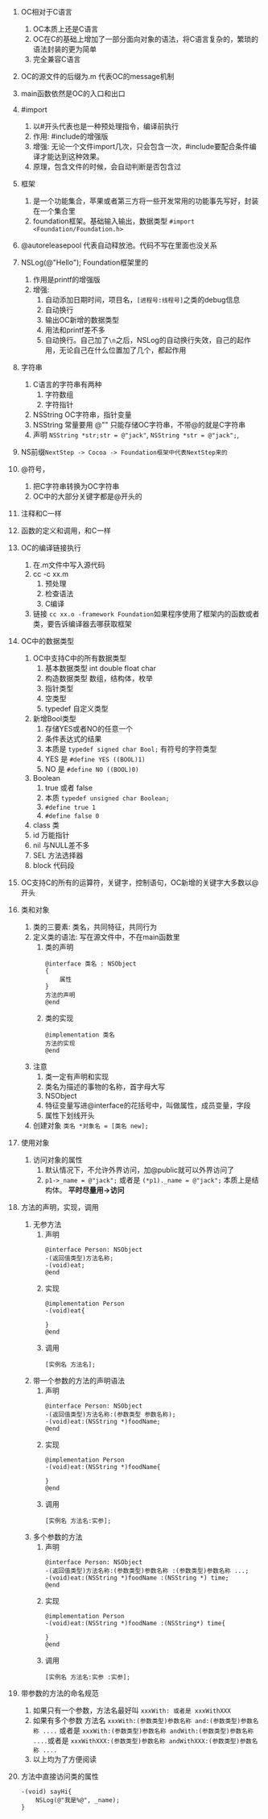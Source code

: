 1. OC相对于C语言
    1. OC本质上还是C语言
    2. OC在C的基础上增加了一部分面向对象的语法，将C语言复杂的，繁琐的语法封装的更为简单
    3. 完全兼容C语言
2. OC的源文件的后缀为.m 代表OC的message机制
3. main函数依然是OC的入口和出口
4. #import
    1. 以#开头代表也是一种预处理指令，编译前执行
    2. 作用: #include的增强版
    3. 增强: 无论一个文件import几次，只会包含一次，#include要配合条件编译才能达到这种效果。
    4. 原理，包含文件的时候，会自动判断是否包含过
5. 框架
    1. 是一个功能集合，苹果或者第三方将一些开发常用的功能事先写好，封装在一个集合里
    2. foundation框架。基础输入输出，数据类型 `#import <Foundation/Foundation.h>`
6. @autoreleasepool 代表自动释放池。代码不写在里面也没关系
7. NSLog(@"Hello"); Foundation框架里的
    1. 作用是printf的增强版
    2. 增强:
        1. 自动添加日期时间，项目名，`[进程号:线程号]`之类的debug信息
        2. 自动换行
        3. 输出OC新增的数据类型
        4. 用法和printf差不多
        5. 自动换行。自己加了`\n`之后，NSLog的自动换行失效，自己的起作用，无论自己在什么位置加了几个，都起作用
8. 字符串
    1. C语言的字符串有两种
        1. 字符数组
        2. 字符指针
    2. NSString OC字符串，指针变量
    3. NSString 常量要用 @"" 只能存储OC字符串，不带@的就是C字符串
    4. 声明 `NSString *str;str = @"jack"`, `NSString *str = @"jack";`, 
9. NS前缀`NextStep -> Cocoa -> Foundation框架中代表NextStep来的`
10. @符号，
    1. 把C字符串转换为OC字符串
    2. OC中的大部分关键字都是@开头的
11. 注释和C一样
12. 函数的定义和调用，和C一样


13. OC的编译链接执行
    1. 在.m文件中写入源代码
    2. cc -c xx.m 
        1. 预处理
        2. 检查语法
        3. C编译
    3. 链接 `cc xx.o -framework Foundation`如果程序使用了框架内的函数或者类，要告诉编译器去哪获取框架


14. OC中的数据类型
    1. OC中支持C中的所有数据类型
        1. 基本数据类型 int double float char
        2. 构造数据类型 数组，结构体，枚举
        3. 指针类型
        4. 空类型
        5. typedef 自定义类型
    2. 新增Bool类型
        1. 存储YES或者NO的任意一个
        2. 条件表达式的结果
        3. 本质是 `typedef signed char Bool;` 有符号的字符类型
        4. YES 是 `#define YES ((BOOL)1)`
        5. NO 是 `#define NO ((BOOL)0)`
    3. Boolean
        1. true 或者 false
        2. 本质 `typedef unsigned char Boolean;`
        3. `#define true 1`
        4. `#define false 0`
    4. class 类
    5. id 万能指针
    6. nil  与NULL差不多
    7. SEL 方法选择器
    8. block 代码段

15. OC支持C的所有的运算符，关键字，控制语句，OC新增的关键字大多数以@开头

16. 类和对象
    1. 类的三要素: 类名，共同特征，共同行为
    2. 定义类的语法: 写在源文件中，不在main函数里
        1. 类的声明
            ```
            @interface 类名 : NSObject
            {
                属性
            } 
            方法的声明
            @end
            ```
        2. 类的实现
            ```
            @implementation 类名
            方法的实现
            @end
            ```
    3. 注意
        1. 类一定有声明和实现
        2. 类名为描述的事物的名称，首字母大写
        3. NSObject
        4. 特征变量写进@interface的花括号中，叫做属性，成员变量，字段
        5. 属性下划线开头
    4. 创建对象 `类名 *对象名 = [类名 new];`
17. 使用对象
    1. 访问对象的属性
        1. 默认情况下，不允许外界访问，加@public就可以外界访问了
        2. `p1->_name = @"jack";` 或者是 `(*p1)._name = @"jack";` 本质上是结构体。 **平时尽量用->访问**
18. 方法的声明，实现，调用
    1. 无参方法
        1. 声明
            ```
            @interface Person: NSObject
            -(返回值类型)方法名称;
            -(void)eat;
            @end
            ```
        2. 实现
            ```
            @implementation Person
            -(void)eat{

            }
            @end
            ```
        3. 调用
            ```
            [实例名 方法名];
            ```
    2. 带一个参数的方法的声明语法
        1. 声明
            ```
            @interface Person: NSObject
            -(返回值类型)方法名称:(参数类型 参数名称);
            -(void)eat:(NSString *)foodName;
            @end
            ```
        2. 实现
            ```
            @implementation Person
            -(void)eat:(NSString *)foodName{

            }
            @end
            ```
        3. 调用
            ```
            [实例名 方法名:实参];
            ```
    3. 多个参数的方法
        1. 声明
            ```
            @interface Person: NSObject
            -(返回值类型)方法名称:(参数类型)参数名称 :(参数类型)参数名称 ...;
            -(void)eat:(NSString *)foodName :(NSString *) time;
            @end
            ```
        2. 实现
            ```
            @implementation Person
            -(void)eat:(NSString *)foodName :(NSString*) time{

            }
            @end
            ```
        3. 调用
            ```
            [实例名 方法名:实参 :实参];
            ```
19. 带参数的方法的命名规范
    1. 如果只有一个参数，方法名最好叫 `xxxWith: 或者是 xxxWithXXX`
    2. 如果有多个参数 方法名 `xxxWith:(参数类型)参数名称 and:(参数类型)参数名称 ....` 或者是  `xxxWith:(参数类型)参数名称 andWith:(参数类型)参数名称 ....`或者是  `xxxWithXXX:(参数类型)参数名称 andWithXXX:(参数类型)参数名称 ....`
    3. 以上均为了方便阅读
20. 方法中直接访问类的属性
    ```
    -(void) sayHi{
        NSLog(@"我是%@", _name);
    }
    ```